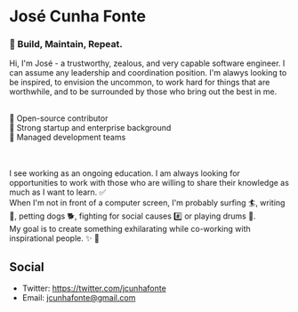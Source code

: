 # José Cunha Fonte

### 🚧 Build, Maintain, Repeat.

Hi, I'm José - a trustworthy, zealous, and very capable software engineer. I can assume any leadership and coordination position. I'm alawys looking to be inspired, to envision the uncommon, to work hard for things that are worthwhile, and to be surrounded by those who bring out the best in me. <br/><br />

🧬 Open-source contributor <br />
🚀 Strong startup and enterprise background <br />
📝 Managed development teams <br />

<br/>
<br/>
I see working as an ongoing education. I am always looking for opportunities to work with those who are willing to share their knowledge as much as I want to learn. ✅

<br/>
When I'm not in front of a computer screen, I'm probably surfing 🏄, writing 📓, petting dogs 🐕, fighting for social causes #️⃣ or playing drums 🥁.

<br/>
My goal is to create something exhilarating while co-working with inspirational people. ✨ 🌈

## Social
- Twitter: https://twitter.com/jcunhafonte
- Email: [jcunhafonte@gmail.com](mailto:jcunhafonte@gmail.com)
